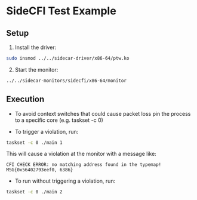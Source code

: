 # SideCFI Test Example

## Setup

1. Install the driver:
```bash
sudo insmod ../../sidecar-driver/x86-64/ptw.ko
```

2. Start the monitor:
```bash
../../sidecar-monitors/sidecfi/x86-64/monitor
```

## Execution

- To avoid context switches that could cause packet loss pin the process to a specific core (e.g. taskset -c 0)

- To trigger a violation, run:
```bash
taskset -c 0 ./main 1
```

This will cause a violation at the monitor with a message like:
```
CFI CHECK ERROR: no matching address found in the typemap!
MSG{0x56402793eef0, 6386}
```

- To run without triggering a violation, run:
```bash
taskset -c 0 ./main 2
```
